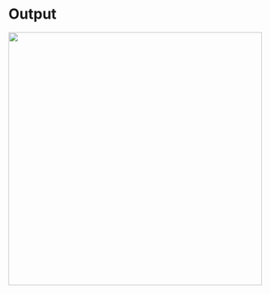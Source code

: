 <h1> Output</h1>
<img src="https://github.com/SakshamKatiy/Glassmorphism-Card-Effect/assets/115263557/a238234f-b20d-4298-864c-905a308033f8" height="500" width="500">


